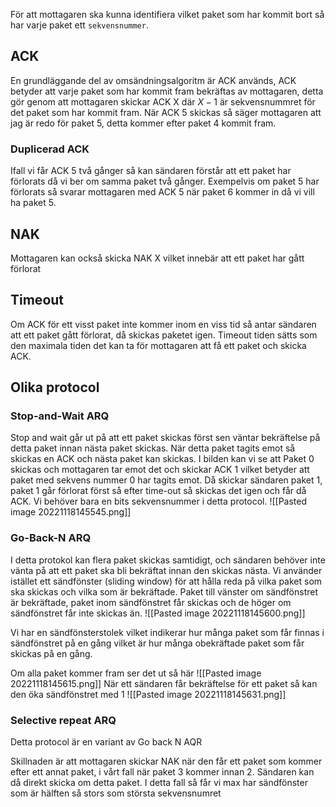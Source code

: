 För att mottagaren ska kunna identifiera vilket paket som har kommit bort så har varje paket ett `sekvensnummer`.

## ACK
En grundläggande del av omsändningsalgoritm är ACK används, ACK betyder att varje paket som har kommit fram bekräftas av mottagaren, detta gör genom att mottagaren skickar ACK X där $X-1$ är sekvensnummret för det paket som har kommit fram. När ACK 5 skickas så säger mottagaren att jag är redo för paket 5, detta kommer efter paket 4 kommit fram. 
### Duplicerad ACK
Ifall vi får ACK 5 två gånger så kan sändaren förstår att ett paket har förlorats då vi ber om samma paket två gånger. Exempelvis om paket 5 har förlorats så svarar mottagaren med ACK 5 när paket 6 kommer in då vi vill ha paket 5.

## NAK
Mottagaren kan också skicka NAK X vilket innebär att ett paket har gått förlorat

## Timeout

Om ACK för ett visst paket inte kommer inom en viss tid så antar sändaren att ett paket gått förlorat, då skickas paketet igen. Timeout tiden sätts som den maximala tiden det kan ta för mottagaren att få ett paket och skicka ACK.


## Olika protocol

### Stop-and-Wait ARQ

Stop and wait går ut på att ett paket skickas först sen väntar bekräftelse på detta paket innan nästa paket skickas. När detta paket tagits emot så skickas en ACK och nästa paket kan skickas. I bilden kan vi se att Paket 0 skickas och mottagaren tar emot det och skickar ACK 1 vilket betyder att paket med sekvens nummer 0 har tagits emot. Då skickar sändaren paket 1, paket 1 går förlorat först så efter time-out så skickas det igen och får då ACK. Vi behöver bara en bits sekvensnummer i detta protocol.
![[Pasted image 20221118145545.png]]
### Go-Back-N ARQ

I detta protokol kan flera paket skickas samtidigt, och sändaren behöver inte vänta på att ett paket ska bli bekräftat innan den skickas nästa. Vi använder istället ett sändfönster (sliding window) för att hålla reda på vilka paket som ska skickas och vilka som är bekräftade. Paket till vänster om sändfönstret är bekräftade, paket inom sändfönstret får skickas och de höger om sändfönstret får inte skickas än.
![[Pasted image 20221118145600.png]]

Vi har en sändfönsterstolek vilket indikerar hur många paket som får finnas i sändfönstret på en gång vilket är hur många obekräftade paket som får skickas på en gång.

Om alla paket kommer fram ser det ut så här
![[Pasted image 20221118145615.png]]
När ett sändaren får bekräftelse för ett paket så kan den öka sändfönstret med 1
![[Pasted image 20221118145631.png]]
### Selective repeat ARQ

Detta protocol är en variant av Go back N AQR

Skillnaden är att mottagaren skickar NAK när den får ett paket som kommer efter ett annat paket, i vårt fall när paket 3 kommer innan 2. Sändaren kan då direkt skicka om detta paket. I detta fall så får vi max har sändfönster som är hälften så stors som största sekvensnumret
